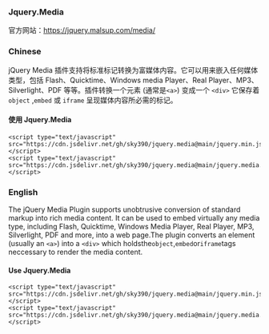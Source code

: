 ### Jquery.Media
官方网站：https://jquery.malsup.com/media/

### Chinese
jQuery Media 插件支持将标准标记转换为富媒体内容。它可以用来嵌入任何媒体类型，包括 Flash、Quicktime、Windows media Player、Real Player、MP3、Silverlight、PDF 等等。插件转换一个元素 (通常是`<a>`) 变成一个 `<div>` 它保存着 `object` ,`embed` 或 `iframe` 呈现媒体内容所必需的标记。

#### 使用 Jquery.Media
```
<script type="text/javascript" src="https://cdn.jsdelivr.net/gh/sky390/jquery.media@main/jquery.min.js"></script>
<script type="text/javascript" src="https://cdn.jsdelivr.net/gh/sky390/jquery.media@main/jquery.media.js"></script>
```

### English
The jQuery Media Plugin supports unobtrusive conversion of standard markup into rich media content. It can be used to embed virtually any media type, including Flash, Quicktime, Windows Media Player, Real Player, MP3, Silverlight, PDF and more, into a web page.The plugin converts an element (usually an `<a>`) into a `<div>` which holdsthe`object`,`embed`or`iframe`tags neccessary to render the media content.

#### Use Jquery.Media
```
<script type="text/javascript" src="https://cdn.jsdelivr.net/gh/sky390/jquery.media@main/jquery.min.js"></script>
<script type="text/javascript" src="https://cdn.jsdelivr.net/gh/sky390/jquery.media@main/jquery.media.js"></script>
```
